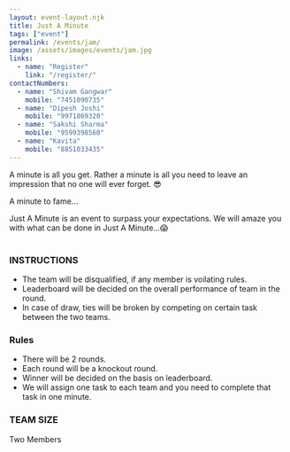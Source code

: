 ```yaml
---
layout: event-layout.njk
title: Just A Minute
tags: ["event"]
permalink: /events/jam/
image: /assets/images/events/jam.jpg
links:
  - name: "Register"
    link: "/register/"
contactNumbers:
  - name: "Shivam Gangwar"
    mobile: "7451090735"
  - name: "Dipesh Joshi"
    mobile: "9971869320"
  - name: "Sakshi Sharma"
    mobile: "9599398560"
  - name: "Kavita"
    mobile: "8851033435"
---
```


A minute is all you get. Rather a minute is all you need to leave an impression that no one will
ever forget. 😎

A minute to fame...</br>

Just A Minute is an event to surpass your expectations. We will amaze you with what can be
done in Just A Minute...😱
</br>
</br>

### INSTRUCTIONS

- The team will be disqualified, if any member is voilating rules.
- Leaderboard will be decided on the overall performance of team in the round.
- In case of draw, ties will be broken by competing on certain task between the two teams.

### Rules

- There will be 2 rounds.
- Each round will be a knockout round.
- Winner will be decided on the basis on leaderboard.
- We will assign one task to each team and you need to complete that task in one minute.

### TEAM SIZE

Two Members